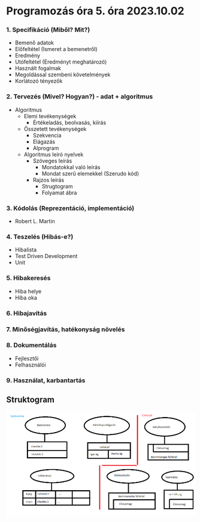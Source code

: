 # Programozás óra 5. óra 2023.10.02

### 1. Specifikáció (Miből? Mit?)

- Bemenő adatok
- Előfeltétel (Ismeret a bemenetről)
- Eredmény
- Utófeltétel (Eredményt meghatározó)
- Használt fogalmak
- Megoldással szembeni követelmények
- Korlátozó tényezők

### 2. Tervezés (Mivel? Hogyan?) - adat + algoritmus

- Algoritmus
    - Elemi tevékenységek
        - Értékeladás, beolvasás, kiírás
    - Összetett tevékenységek
        - Szekvencia
        - Elágazás
        - Alprogram
    - Algoritmus leíró nyelvek
        - Szöveges leírás
            - Mondatokkal való leírás
            - Mondat szerű elemekkel (Szerudo kód)
        - Rajzos leírás
            - Strugtogram
            - Folyamat ábra

### 3. Kódolás (Reprezentáció, implementáció)

- Robert L. Martin

### 4. Teszelés (Hibás-e?)

- Hibalista
- Test Driven Development
- Unit

### 5. Hibakeresés

- Hiba helye
- Hiba oka

### 6. Hibajavítás

### 7. Minőségjavítás, hatékonyság növelés

### 8. Dokumentálás

- Fejlesztői
- Felhasználói

### 9. Használat, karbantartás

## Struktogram

![Rajz](5-1.png)